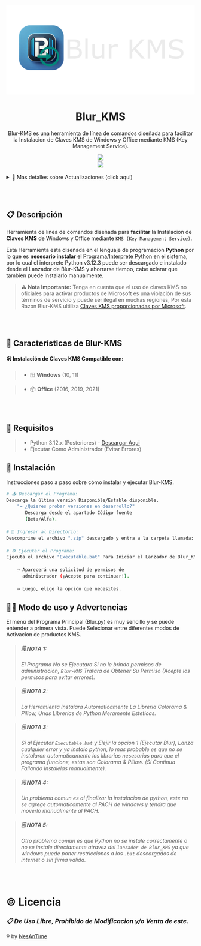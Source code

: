 ![Diagramita](Scritps/Banner_Lanzador.png)
<h1 align="center">Blur_KMS</h1>
<p align="center">Blur-KMS es una herramienta de línea de comandos diseñada para facilitar la Instalacion de Claves KMS de Windows y Office mediante KMS (Key Management Service).</p>

<p align="center">
  <a href="#############"><img src="https://img.shields.io/badge/Version Disponible-4.0 Oficial-0d7ea1?style=for-the-badge&&logo=gitlab&logoColor=white"></a><br>
  <a href="https://github.com/NesANTIME"> <img src="https://img.shields.io/badge/Desarrollador-Nesantime-brightgreen?style=for-the-badge&logo=github&logoColor=black"></a>
</p>

<details>
  <summary>🚀 Mas detalles sobre Actualizaciones <a>(click aqui)</a></summary>

  <br>

*<h5>⬆️ 📆 Actualizaciones Mas recientes</h5>* 
<a href = "https://nesantimeproyect.blogspot.com/p/blurkms-v40-que-hay-de-nuevo.html">*<u>Click</u> Para ver mas cambios, mejoras y diferencias  entre BlurKMS v3.3 y v4.0*</a>

```bash
# Version 4.0 Oficial --- PUBLICADA
 ⚠️ "Actualizaciones Lanzador BlurKMS v3.7: "
    📲 Actualizacion/Parche de Errores Lanzador Blur_KMS (corrección de errores y majeno de posibles errores.)

 ⚠️ "NOVEDADES BlurKMS v4.0:" 
    ➡️ Aumento de Seguridad
       🔜 shlex.split() en Command() para evitar ejecución arbitraria de comandos maliciosos (💣 inyección de comandos).
       🔜 Se Integro un verificador de archivos que permite la buena ejecucion de BlurKMS ante perdida o borrado de archivos.

    ➡️ Gestión de configuración.
       🔜 Usa un archivo JSON para guardar informacion importante.

    ➡️ Verificación de actualización.
       🔜 Carga las versiones desde el mismo JSON remoto y local.

    ➡️ Modularidad y Mantenimiento.
       🔜 Separa claramente los datos (JSON) de la lógica (Python).
       🔜 Define Load_BD() como cargador central de toda la base de datos.

    ➡️ Ejecución de comandos.
       🔜 Command() más robusta, permite múltiples modos con seguridad, y es extensible.
       🔜incluye detección del sistema operativo con platform.system() en clear(), mejor portabilidad.
    

# Version 3.3 Oficial --- FINALIZADA/FIN_SOPORTE
 ⚠️ "Actualizaciones/Parches Lanzador BlurKMS v3.4: "
    📲 Actualizacion/Parche de Errores Lanzador (Correccion de funciones)

 ⚠️ "NOVEDADES BlurKMS v3.3:" 
    ➡️ Reduccion de Requisitos de Uso (No es Nesesario 
         Intalar Python Manualmente).
    ➡️ Rediseño en el apartado visual.
    ➡️ Mejoras en errores visuales.
    ➡️ Rediseño de pagina de claves genericas de office.
    ➡️ Manejo de errores pulido.
    ➡️ Animacion de inicio.
```

<a href = "https://nesantimeproyect.blogspot.com/p/blurkms-v40-que-hay-de-nuevo.html">*<u>Click</u> Para ver mas cambios, mejoras y diferencias  entre BlurKMS v3.3 y v4.0*</a>
</details>

<br></br>

## 📋 Descripción
Herramienta de línea de comandos diseñada para **facilitar** la Instalacion de **Claves KMS** de Windows y Office mediante `KMS (Key Management Service)`.

Esta Herramienta esta diseñada en el lenguaje de programacion **Python** por lo que es **nesesario instalar** el <a href="https://www.python.org/downloads/">Programa/Interprete Python</a> en el sistema, por lo cual el interprete Python v3.12.3 puede ser descargado e instalado desde el Lanzador de Blur-KMS y ahorrarse tiempo, cabe aclarar que tambien puede instalarlo manualmente.


> **⚠️ Nota Importante:** 
>Tenga en cuenta que el uso de claves KMS no oficiales para activar productos de Microsoft es una violación de sus términos de servicio y puede ser ilegal en muchas regiones, Por esta Razon Blur-KMS ultiliza <a href="https://learn.microsoft.com/es-es/windows-server/get-started/kms-client-activation-keys?tabs=server2025%2Cwindows1110ltsc%2Cversion1803%2Cwindows81">Claves KMS proporcionadas por Microsoft</a>.


<br></br>

## 📓 Características de Blur-KMS

#### 🛠️ Instalación de Claves KMS **Compatible con:**
> - 🪟 **Windows** (10, 11)

> - 📦 **Office** (2016, 2019, 2021)
  

<br></br>

## 📝 Requisitos
> - Python 3.12.x (Posteriores) - [Descargar Aqui](https://www.python.org/downloads)
> - Ejecutar Como Administrador (Evitar Errores)

## 📲 Instalación
Instrucciones paso a paso sobre cómo instalar y ejecutar Blur-KMS.
```bash
# 📥 Descargar el Programa:
Descarga la última versión Disponible/Estable disponible.
    "→ ¿Quieres probar versiones en desarrollo?" 
       Descarga desde el apartado Código fuente 
       (Beta/Alfa).

# 📂 Ingresar al Directorio:
Descomprime el archivo ".zip" descargado y entra a la carpeta llamada: "Blur-KMS".

# ⚙️ Ejecutar el Programa:
Ejecuta el archivo "Executable.bat" Para Iniciar el Lanzador de Blur_KMS

    → Aparecerá una solicitud de permisos de 
      administrador (¡Acepte para continuar!).  

    → Luego, elige la opción que necesites.
```

## 🧑‍⚖️ Modo de uso y Advertencias
El menú del Programa Principal (Blur.py) es muy sencillo y se puede entender a primera vista. Puede Selecionar entre diferentes modos de Activacion de productos KMS.

>#### ***🗒️ NOTA 1:*** 
>*El Programa No se Ejecutara Si no le brinda permisos de administracion, `Blur-KMS` Tratara de Obtener Su Permiso (Acepte los permisos para evitar errores).*

>#### ***🗒️ NOTA 2:***  
>*La Herramienta Instalara Automaticamente La Libreria Colorama & Pillow, Unas Librerias de Python Meramente Esteticas.*

>#### ***🗒️ NOTA 3:*** 
>*Si al Ejecutar `Executable.bat` y Elejir la opcion 1 (Ejecutar Blur), Lanza cualquier error y ya instalo python, lo mas probable es que no se instalaron automaticamente las librerias nesesarias para que el programa funcione, estas son Colorama & Pillow. (Si Continua Fallando Instalelas manualmente).*

>#### ***🗒️ NOTA 4:***  
>*Un problema comun es al finalizar la instalacion de python, este no se agrege automaticamente al PACH de windows y tendra que moverlo manualmente al PACH.*

>#### ***🗒️ NOTA 5:***  
>*Otro problema comun es que Python no se instale correctamente o no se instale directamente atravez del `lanzador de Blur_KMS` ya que windows puede poner restricciones a los `.bat` descargados de internet o sin firma valida.*

<br></br>

# ©️ Licencia 
*<h3>📋 De Uso Libre, Prohibido de Modificacion y/o Venta de este.</h3>*

®️ by [NesAnTime](https://github.com/NesANTIME)